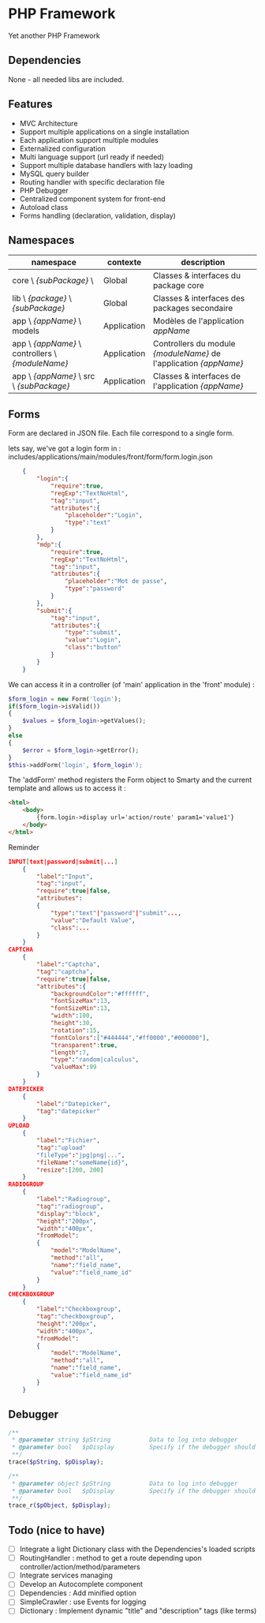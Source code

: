 PHP Framework
=============

Yet another PHP Framework

Dependencies
------------

None - all needed libs are included.

Features
--------

* MVC Architecture
* Support multiple applications on a single installation
* Each application support multiple modules
* Externalized configuration 
* Multi language support (url ready if needed)
* Support multiple database handlers with lazy loading
* MySQL query builder
* Routing handler with specific declaration file
* PHP Debugger
* Centralized component system for front-end
* Autoload class
* Forms handling (declaration, validation, display)

Namespaces
-----------
namespace | contexte | description
--------------|------------|--------------
core \\ *{subPackage}* \\ |Global |Classes & interfaces du package core
lib \\ *{package}* \\ *{subPackage}* |Global |Classes & interfaces des packages secondaire
app \\ *{appName}* \\ models |Application |Modèles de l'application *appName*
app \\ *{appName}* \\ controllers \\ *{moduleName}* |Application|Controllers du module *{moduleName}* de l'application *{appName}*
app \\ *{appName}* \\ src \\ *{subPackage}* |Application |Classes & interfaces de l'application *{appName}*


Forms
----------
Form are declared in JSON file. Each file correspond to a single form.

lets say, we've got a login form in : includes/applications/main/modules/front/form/form.login.json
```json
	{
    	"login":{
    		"require":true,
    		"regExp":"TextNoHtml",
    		"tag":"input",
    		"attributes":{
                "placeholder":"Login",
    			"type":"text"
    		}
    	},
    	"mdp":{
    		"require":true,
    		"regExp":"TextNoHtml",
    		"tag":"input",
    		"attributes":{
                "placeholder":"Mot de passe",
    			"type":"password"
    		}
    	},
    	"submit":{
    		"tag":"input",
    		"attributes":{
    			"type":"submit",
    			"value":"Login",
    			"class":"button"
    		}
    	}
    }
```

We can access it in a controller (of 'main' application in the 'front' module) :
```php
$form_login = new Form('login');
if($form_login->isValid())
{
	$values = $form_login->getValues();
}
else
{
	$error = $form_login->getError();
}
$this->addForm('login', $form_login');
```

The 'addForm' method registers the Form object to Smarty and the current template and allows us to access it :
```html
<html>
	<body>
		{form.login->display url='action/route' param1='value1'}
	</body>
</html>
```

Reminder
```json
INPUT[text|password|submit|...]
	{
		"label":"Input",
		"tag":"input",
		"require":true|false,
		"attributes":
		{
			"type":"text"|"password"|"submit"...,
			"value":"Default Value",
			"class":...
		}
	}
CAPTCHA
	{
		"label":"Captcha",
		"tag":"captcha",
		"require":true|false,
		"attributes":{
			"backgroundColor":"#ffffff",
			"fontSizeMax":13,
			"fontSizeMin":13,
			"width":100,
			"height":30,
			"rotation":15,
			"fontColors":["#444444","#ff0000","#000000"],
			"transparent":true,
			"length":7,
			"type":"random|calculus",
			"valueMax":99
		}
	}
DATEPICKER
	{
		"label":"Datepicker",
		"tag":"datepicker"
	}
UPLOAD  
	{
		"label":"Fichier",
		"tag":"upload"
		"fileType":"jpg|png|...",
		"fileName":"someName{id}",
		"resize":[200, 200]
	}
RADIOGROUP
	{
		"label":"Radiogroup",
		"tag":"radiogroup",
		"display":"block",
		"height":"200px",
		"width":"400px",
		"fromModel":
		{
			"model":"ModelName",
			"method":"all",
			"name":"field_name",
			"value":"field_name_id"
		}
	}
CHECKBOXGROUP
	{
		"label":"Checkboxgroup",
		"tag":"checkboxgroup",
		"height":"200px",
		"width":"400px",
		"fromModel":
		{
			"model":"ModelName",
			"method":"all",
			"name":"field_name",
			"value":"field_name_id"
		}
	}
```  

Debugger
---------

```php
/**
 * @parameter string $pString			Data to log into debugger
 * @parameter bool	 $pDisplay			Specify if the debugger should automatically be opened
 **/
trace($pString, $pDisplay);

/**
 * @parameter object $pString			Data to log into debugger
 * @parameter bool	 $pDisplay			Specify if the debugger should automatically be opened
 **/
trace_r($pObject, $pDisplay);
```


Todo (nice to have)
---------
* [ ] Integrate a light Dictionary class with the Dependencies's loaded scripts
* [ ] RoutingHandler : method to get a route depending upon controller/action/method/parameters
* [ ] Integrate services managing
* [ ] Develop an Autocomplete component
* [ ] Dependencies : Add minified option
* [ ] SimpleCrawler : use Events for logging
* [ ] Dictionary : Implement dynamic "title" and "description" tags (like terms)
